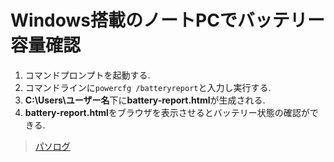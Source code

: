 # Windows搭載のノートPCでバッテリー容量確認
1. コマンドプロンプトを起動する.
1. コマンドラインに`powercfg /batteryreport`と入力し実行する.
1. **C:\Users\ユーザー名**下に**battery-report.html**が生成される.
1. **battery-report.html**をブラウザを表示させるとバッテリー状態の確認ができる.
> [パソログ](https://pc-bto.net/battery-info/)
